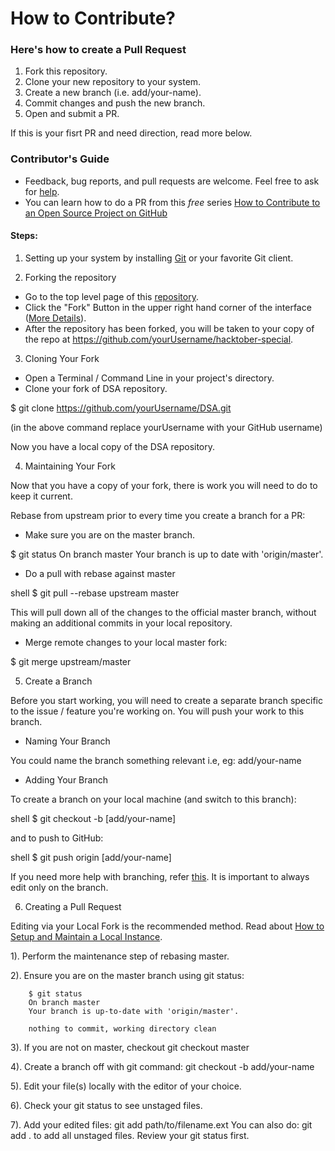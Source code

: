 # How to Contribute?

### Here's how to create a Pull Request
1. Fork this repository.
2. Clone your new repository to your system.
3. Create a new branch (i.e. add/your-name).
4. Commit changes and push the new branch.
6. Open and submit a PR.

If this is your fisrt PR and need direction, read more below.

### Contributor's Guide

* Feedback, bug reports, and pull requests are welcome. Feel free to ask for [help](https://github.com/allenthomas01/DSA/issues).
* You can learn how to do a PR from this _free_ series [How to Contribute to an Open Source Project on GitHub](https://egghead.io/series/how-to-contribute-to-an-open-source-project-on-github)

#### Steps:

1. Setting up your system by installing [Git](https://git-scm.com/) or your favorite Git client.

2. Forking the repository

* Go to the top level page of this [repository](https://github.com/allenthomas01/DSA).
* Click the "Fork" Button in the upper right hand corner of the interface ([More Details](https://help.github.com/articles/fork-a-repo/)).
* After the repository has been forked, you will be taken to your copy of the repo at https://github.com/yourUsername/hacktober-special.

3. Cloning Your Fork

* Open a Terminal / Command Line in your project's directory.
* Clone your fork of DSA repository.

$ git clone https://github.com/yourUsername/DSA.git

(in the above command replace yourUsername with your GitHub username)

Now you have a local copy of the DSA repository.

4. Maintaining Your Fork

Now that you have a copy of your fork, there is work you will need to do to keep it current.

Rebase from upstream prior to every time you create a branch for a PR:

* Make sure you are on the master branch.


$ git status
On branch master
Your branch is up to date with 'origin/master'.


* Do a pull with rebase against master

shell
$ git pull --rebase upstream master


This will pull down all of the changes to the official master branch, without making an additional commits in your local repository.

* Merge remote changes to your local master fork:


$ git merge upstream/master

5. Create a Branch

Before you start working, you will need to create a separate branch specific to the issue / feature you're working on. You will push your work to this branch.

* Naming Your Branch

You could name the branch something relevant i.e, eg: add/your-name

* Adding Your Branch

To create a branch on your local machine (and switch to this branch):

shell
$ git checkout -b [add/your-name]


and to push to GitHub:

shell
$ git push origin [add/your-name]


If you need more help with branching, refer [this](https://github.com/Kunena/Kunena-Forum/wiki/Create-a-new-branch-with-git-and-manage-branches). It is important to always edit only on the branch.

6. Creating a Pull Request

Editing via your Local Fork is the recommended method. Read about [How to Setup and Maintain a Local Instance](#maintaining-your-fork).

1).  Perform the maintenance step of rebasing master.

2).  Ensure you are on the master branch using git status:

        $ git status
        On branch master
        Your branch is up-to-date with 'origin/master'.

        nothing to commit, working directory clean

3).  If you are not on master, checkout git checkout master

4).  Create a branch off with git command: git checkout -b add/your-name

5).  Edit your file(s) locally with the editor of your choice.

6).  Check your git status to see unstaged files.

7).  Add your edited files: git add path/to/filename.ext You can also do: git add . to add all unstaged files. Review your git status first.
